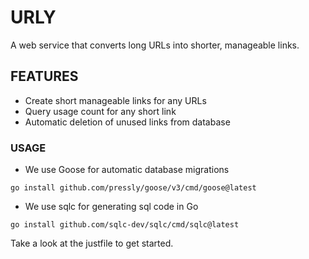 # URLY
A web service that converts long URLs into shorter, manageable links.

## FEATURES

* Create short manageable links for any URLs
* Query usage count for any short link
* Automatic deletion of unused links from database 

### USAGE 

* We use Goose for automatic database migrations

`go install github.com/pressly/goose/v3/cmd/goose@latest`

* We use sqlc for generating sql code in Go

`go install github.com/sqlc-dev/sqlc/cmd/sqlc@latest`


Take a look at the justfile to get started. 
